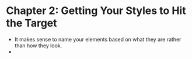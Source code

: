 # Chapter 2: Getting Your Styles to Hit the Target
* It makes sense to name your elements based on what they are rather than how they look.
* 


